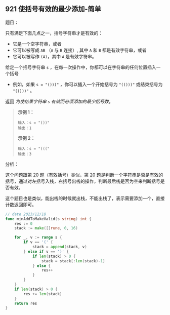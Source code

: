 ## 921 使括号有效的最少添加-简单

题目：

只有满足下面几点之一，括号字符串才是有效的：

- 它是一个空字符串，或者
- 它可以被写成 `AB` （`A` 与 `B` 连接）, 其中 `A` 和 `B` 都是有效字符串，或者
- 它可以被写作 `(A)`，其中 `A` 是有效字符串。

给定一个括号字符串 `s` ，在每一次操作中，你都可以在字符串的任何位置插入一个括号

- 例如，如果 `s = "()))"` ，你可以插入一个开始括号为 `"(()))"` 或结束括号为 `"())))"` 。

返回 *为使结果字符串 `s` 有效而必须添加的最少括号数*。



> **示例 1：**
>
> ```
> 输入：s = "())"
> 输出：1
> ```
>
> **示例 2：**
>
> ```
> 输入：s = "((("
> 输出：3
> ```



分析：

这个问题跟第 20 题（有效括号）类似，第 20 题是判断一个字符串是否是有效的括号，通过对左括号入栈，右括号出栈的操作，判断最后栈是否为空来判断括号是否有效。

这个题目也是类似，能出栈的时候就出栈，不能出栈了，表示需要添加一个，直接计数返回即可。

```go
// date 2023/12/18
func minAddToMakeValid(s string) int {
    res := 0
    stack := make([]rune, 0, 16)

    for _, v := range s {
        if v == '(' {
            stack = append(stack, v)
        } else if v == ')' {
            if len(stack) > 0 {
                stack = stack[:len(stack)-1]
            } else {
                res++
            }
        }
    }
    if len(stack) > 0 {
        res += len(stack)
    }
    return res
}
```


